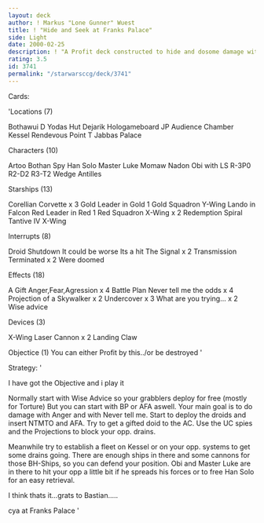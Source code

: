 ```yaml
---
layout: deck
author: ! Markus "Lone Gunner" Wuest
title: ! "Hide and Seek at Franks Palace"
side: Light
date: 2000-02-25
description: ! "A Profit deck constructed to hide and dosome damage with AFA and NTMTO...If you want to read the strategy go on,if not thats okay with me"
rating: 3.5
id: 3741
permalink: "/starwarsccg/deck/3741"
---
```

Cards: 

'Locations (7)

Bothawui
D Yodas Hut
Dejarik Hologameboard
JP Audience Chamber
Kessel
Rendevous Point
T Jabbas Palace

Characters (10)

Artoo
Bothan Spy
Han Solo
Master Luke
Momaw Nadon
Obi with LS
R-3P0
R2-D2
R3-T2
Wedge Antilles

Starships (13)

Corellian Corvette x 3
Gold Leader in Gold 1
Gold Squadron Y-Wing
Lando in Falcon
Red Leader in Red 1
Red Squadron X-Wing x 2
Redemption
Spiral
Tantive IV
X-Wing

Interrupts (8)

Droid Shutdown
It could be worse
Its a hit
The Signal x 2
Transmission Terminated x 2
Were doomed

Effects (18)

A Gift
Anger,Fear,Agression x 4
Battle Plan
Never tell me the odds x 4
Projection of a Skywalker x 2
Undercover x 3
What are you trying... x 2
Wise advice

Devices (3)

X-Wing Laser Cannon x 2
Landing Claw

Objectice (1)
You can either Profit by this../or be destroyed '

Strategy: '

I have got the Objective and i play it

Normally start with Wise Advice so your grabblers deploy
for free (mostly for Torture) But you can start with BP or AFA aswell.
Your main goal is to do damage with Anger and with Never tell me.
Start to deploy the droids and insert NTMTO and AFA. Try to get a gifted
doid to the AC. Use the UC spies and the Projections to block your opp. drains.

Meanwhile try to establish a fleet on Kessel or on your opp.
systems to get some drains going. There are enough ships in
there and some cannons for those BH-Ships, so you can defend your position.
Obi and Master Luke are in there to hit your opp a little bit if
he spreads his forces or to free Han Solo for an easy retrieval.

I think thats it...grats to Bastian.....

cya at Franks Palace '
